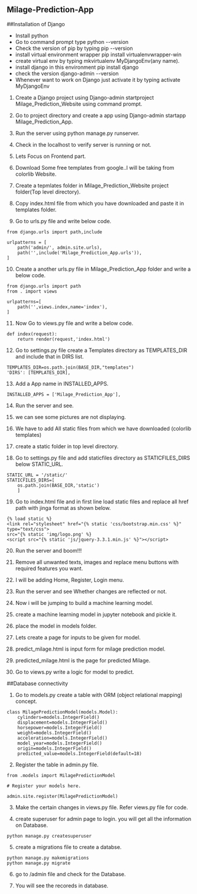 ## Milage-Prediction-App

##Installation of Django

* Install python
* Go to command prompt type python --version
* Check the version of pip by typing pip --version
* install virtual environment wrapper pip install virtualenvwrapper-win
* create virtual env by typing mkvirtualenv MyDjangoEnv(any name).
* install django in this environment pip install django
* check the version django-admin --version
* Whenever want to work on Django just activate it by typing activate MyDjangoEnv


1. Create a Django project using Django-admin startproject Milage_Prediction_Website using command prompt.

2. Go to project directory and create a app using Django-admin startapp Milage_Prediction_App.

3. Run the server using python manage.py runserver.

4. Check in the localhost to verify server is running or not.

5. Lets Focus on Frontend part.

6. Download Some free templates from google..I will be taking from colorlib Website.

7. Create a tepmlates folder in Milage_Prediction_Website project folder(Top level directory).

8. Copy index.html file from which you have downloaded and paste it in templates folder.

9. Go to urls.py file and write below code.
```from django.contrib import admin
from django.urls import path,include

urlpatterns = [
    path('admin/', admin.site.urls),
    path('',include('Milage_Prediction_App.urls')),
]

```

10. Create a another urls.py file in Milage_Prediction_App folder and write a below code.
 ```
 from django.urls import path
 from . import views

 urlpatterns=[
     path('',views.index,name='index'),
 ]

```

11. Now Go to views.py file and write a below code.
```
def index(request):
    return render(request,'index.html')

```

12. Go to settings.py file create a Templates directory as TEMPLATES_DIR and include that in DIRS list.
```
TEMPLATES_DIR=os.path.join(BASE_DIR,"templates")
'DIRS': [TEMPLATES_DIR],
```

13. Add a App name in INSTALLED_APPS.
```
INSTALLED_APPS = ['Milage_Prediction_App'],

```

14. Run the server and see.

15. we can see some pictures are not displaying.

16. We have to add All static files from which we have downloaded (colorlib templates)

17. create a static folder in top level directory.

18. Go to settings.py file and add staticfiles directory as STATICFILES_DIRS below STATIC_URL.
```
STATIC_URL = '/static/'
STATICFILES_DIRS=[
    os.path.join(BASE_DIR,'static')
    ]

```
19. Go to index.html file and in first line load static files and replace all href path with jinga format as shown below.
```
{% load static %}
<link rel="stylesheet" href="{% static 'css/bootstrap.min.css' %}" type="text/css">
src="{% static 'img/logo.png' %}
<script src="{% static 'js/jquery-3.3.1.min.js' %}"></script>
```

20. Run the server and boom!!!

21. Remove all unwanted texts, images and replace menu buttons with required features you want.

22. I will be adding Home, Register, Login menu.

23. Run the server and see Whether changes are reflected or not.

24. Now i will be jumping to build a machine learning model.

25. create a machine learning model in jupyter notebook and pickle it.

26. place the model in models folder.

27. Lets create a page for inputs to be given for model.

28. predict_milage.html is input form for milage prediction model.

29. predicted_milage.html is the page for predicted Milage.

30. Go to views.py write a logic for model to predict.

##Database connectivity

1. Go to models.py create a table with ORM (object relational mapping) concept.

```
class MilagePredictionModel(models.Model):
    cylinders=models.IntegerField()
    displacement=models.IntegerField()
    horsepower=models.IntegerField()
    weight=models.IntegerField()
    acceleration=models.IntegerField()
    model_year=models.IntegerField()
    origin=models.IntegerField()
    predicted_value=models.IntegerField(default=18)
```

2. Register the table in admin.py file.

```
from .models import MilagePredictionModel

# Register your models here.

admin.site.register(MilagePredictionModel)

```

3. Make the certain changes in views.py file. Refer views.py file for code.

4. create superuser for admin page to login. you will get all the information on Database.
```
python manage.py createsuperuser
```

5. create a migrations file to create a databse.

```
python manage.py makemigrations
python manage.py migrate
```
6. go to /admin file and check for the Database.

7. You will see the recoreds in database.
